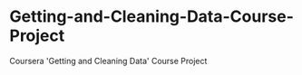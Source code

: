 Getting-and-Cleaning-Data-Course-Project
========================================

Coursera 'Getting and Cleaning Data' Course Project
